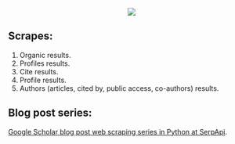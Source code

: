 <p align="center">
  <img src="https://user-images.githubusercontent.com/78694043/170675316-0d7be468-3a85-43b7-9151-260e4f2c1c7e.png" />
</p>

## Scrapes: 
1. Organic results.
2. Profiles results.
3. Cite results.
4. Profile results.
5. Authors (articles, cited by, public access, co-authors) results. 

## Blog post series:
[Google Scholar blog post web scraping series in Python at SerpApi](https://serpapi.com/blog/tag/google-scholar/).
